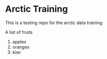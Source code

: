 # Arctic Training
This is a testing repo for the arctic data training

A list of fruits
1. apples
2. oranges
3. kiwi